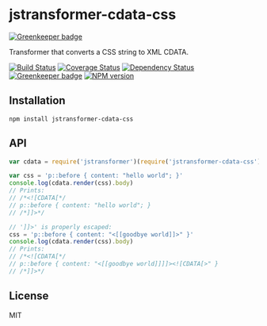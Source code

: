 # jstransformer-cdata-css

[![Greenkeeper badge](https://badges.greenkeeper.io/jstransformers/jstransformer-cdata-css.svg)](https://greenkeeper.io/)

Transformer that converts a CSS string to XML CDATA.

[![Build Status](https://img.shields.io/travis/jstransformers/jstransformer-cdata-css/master.svg)](https://travis-ci.org/jstransformers/jstransformer-cdata-css)
[![Coverage Status](https://img.shields.io/codecov/c/github/jstransformers/jstransformer-cdata-css/master.svg)](https://codecov.io/gh/jstransformers/jstransformer-cdata-css)
[![Dependency Status](https://img.shields.io/david/jstransformers/jstransformer-cdata-css/master.svg)](http://david-dm.org/jstransformers/jstransformer-cdata-css)
[![Greenkeeper badge](https://badges.greenkeeper.io/jstransformers/jstransformer-cdata-css.svg)](https://greenkeeper.io/)
[![NPM version](https://img.shields.io/npm/v/jstransformer-cdata-css.svg)](https://www.npmjs.org/package/jstransformer-cdata-css)

## Installation

    npm install jstransformer-cdata-css

## API

```js
var cdata = require('jstransformer')(require('jstransformer-cdata-css'))

var css = 'p::before { content: "hello world"; }'
console.log(cdata.render(css).body)
// Prints:
// /*<![CDATA[*/
// p::before { content: "hello world"; }
// /*]]>*/

// ']]>' is properly escaped:
css = 'p::before { content: "<[[goodbye world]]>" }'
console.log(cdata.render(css).body)
// Prints:
// /*<![CDATA[*/
// p::before { content: "<[[goodbye world]]]]><![CDATA[>" }
// /*]]>*/
```

## License

MIT
